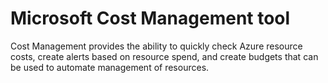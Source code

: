 # Microsoft Cost Management tool

Cost Management provides the ability to quickly check Azure resource costs, create alerts based on resource spend, and create budgets that can be used to automate management of resources.
